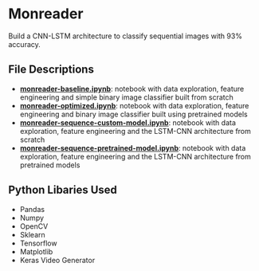 # Monreader 

Build a CNN-LSTM architecture to classify sequential images with 93% accuracy. 

## File Descriptions
- **[monreader-baseline.ipynb](https://github.com/bijilsubhash/monreader/blob/main/monreader-baseline.ipynb")**: notebook with data exploration, feature engineering and simple binary image classifier built from scratch
- **[monreader-optimized.ipynb](https://github.com/bijilsubhash/monreader/blob/main/monreader-optimized.ipynb")**: notebook with data exploration, feature engineering and binary image classifier built using pretrained models
- **[monreader-sequence-custom-model.ipynb](https://github.com/bijilsubhash/monreader/blob/main/monreader-sequence-custom-model.ipynb")**: notebook with data exploration, feature engineering and the LSTM-CNN architecture from scratch
- **[monreader-sequence-pretrained-model.ipynb](https://github.com/bijilsubhash/monreader/blob/main/monreader-sequence-pretrained-model.ipynb")**: notebook with data exploration, feature engineering and the LSTM-CNN architecture from pretrained models

## Python Libaries Used
- Pandas
- Numpy
- OpenCV
- Sklearn
- Tensorflow
- Matplotlib
- Keras Video Generator
